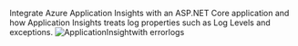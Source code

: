 Integrate Azure Application Insights with an ASP.NET Core application and how Application Insights treats log properties such as Log Levels and exceptions.
![ApplicationInsightwith errorlogs](https://github.com/user-attachments/assets/a398d2a0-8629-4d74-859f-9022ac6fe3d2)
